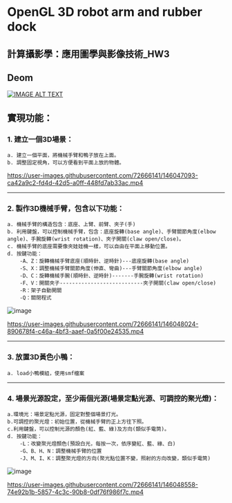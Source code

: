 # OpenGL 3D robot arm and rubber dock 
## 計算攝影學：應用圖學與影像技術_HW3
## Deom
[![IMAGE ALT TEXT](https://user-images.githubusercontent.com/72666141/164231452-f68fbaad-1c60-46e0-9fff-cf64c104d83c.JPG)](https://www.youtube.com/watch?v=GRcNxCQtLs0)

## 實現功能：
### 1. 建立一個3D場景：
	a. 建立一個平面，將機械手臂和鴨子放在上面。
	b. 調整固定視角，可以方便看到平面上放的物體。
https://user-images.githubusercontent.com/72666141/146047093-ca42a9c2-fd4d-42d5-a0ff-448fd7ab33ac.mp4

---

### 2. 製作3D機械手臂，包含以下功能：
	a. 機械手臂的構造包含：底座、上臂、前臂、夾子(手)
	b. 利用鍵盤，可以控制機械手臂，包含：底座旋轉(base angle)、手臂關節角度(elbow angle)、手腕旋轉(wrist rotation)、夾子開關(claw open/close)。
	c. 機械手臂的底座需要像夾娃娃機一樣，可以自由在平面上移動位置。
	d. 按鍵功能：
		-A、Z：旋轉機械手臂底座(順時針、逆時針)---底座旋轉(base angle)
		-S、X：調整機械手臂關節角度(伸直、彎曲)---手臂關節角度(elbow angle)
		-D、C：旋轉機械手腕(順時針、逆時針)-------手腕旋轉(wrist rotation)
		-F、V：開關夾子---------------------------夾子開關(claw open/close)
		-R：架子自動開關
		-Q：關閉程式
![image](https://user-images.githubusercontent.com/72666141/141769732-add5e6f8-f363-40b4-878e-267363b78e9f.png)


https://user-images.githubusercontent.com/72666141/146048024-890678f4-c46a-4bf3-aaef-0a5f00e24535.mp4

---
	
### 3. 放置3D黃色小鴨：
	a. load小鴨模組，使用smf檔案

---

### 4. 場景光源設定，至少兩個光源(場景定點光源、可調控的聚光燈)：
	a.環境光：場景定點光源，固定對整個場景打光。
	b.可調控的聚光燈：初始位置，從機械手臂的正上方往下照。
	c.利用鍵盤，可以控制光源的顏色(紅、藍、綠)及方向(類似手電筒)。
	d. 按鍵功能：
		-L：改變聚光燈顏色(預設白光，每按一次，依序變紅、藍、綠、白)
		-G、B、H、N：調整機械手臂的位置
		-J、M、I、K：調整聚光燈的方向(聚光點位置不變，照射的方向改變，類似手電筒)
![image](https://user-images.githubusercontent.com/72666141/141769541-e969fcfa-bac3-426d-b284-f7c91b9f31db.png)

https://user-images.githubusercontent.com/72666141/146048558-74e92b1b-5857-4c3c-90b8-0df76f986f7c.mp4
